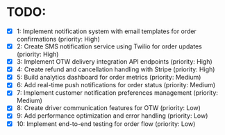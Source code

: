 # TODO:

- [x] 1: Implement notification system with email templates for order confirmations (priority: High)
- [x] 2: Create SMS notification service using Twilio for order updates (priority: High)
- [x] 3: Implement OTW delivery integration API endpoints (priority: High)
- [x] 4: Create refund and cancellation handling with Stripe (priority: High)
- [x] 5: Build analytics dashboard for order metrics (priority: Medium)
- [x] 6: Add real-time push notifications for order status (priority: Medium)
- [x] 7: Implement customer notification preferences management (priority: Medium)
- [x] 8: Create driver communication features for OTW (priority: Low)
- [x] 9: Add performance optimization and error handling (priority: Low)
- [x] 10: Implement end-to-end testing for order flow (priority: Low)

